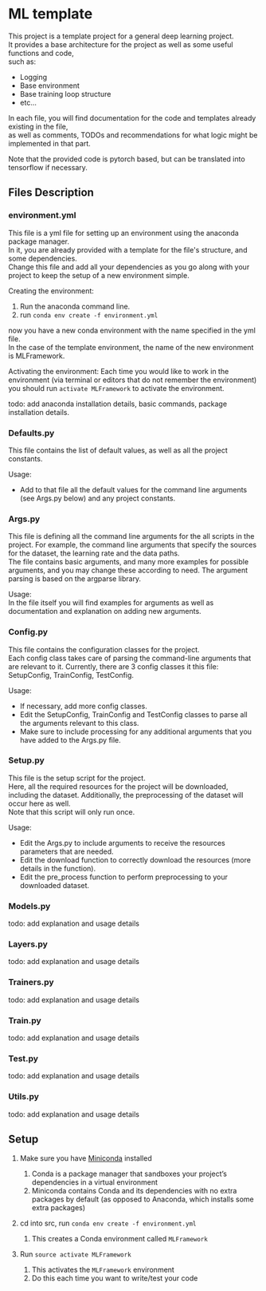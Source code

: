 # ML template
This project is a template project for a general deep learning project. <br>
It provides a base architecture for the project as well as some useful functions and code, <br>
such as:
- Logging
- Base environment
- Base training loop structure
- etc...

In each file, you will find documentation for the code and templates already existing in the file, <br>
as well as comments, TODOs and recommendations for what logic might be implemented in that part.

Note that the provided code is pytorch based, but can be translated into tensorflow if necessary.

## Files Description
### environment.yml
This file is a yml file for setting up an environment using the anaconda package manager.<br>
In it, you are already provided with a template for the file's structure, and some dependencies.<br>
Change this file and add all your dependencies as you go along with your project to keep the setup of a new 
environment simple.

Creating the environment:
1) Run the anaconda command line.
2) run `conda env create -f environment.yml`

now you have a new conda environment with the name specified in the yml file.<br>
In the case of the template environment, the name of the new environment is MLFramework. 

Activating the environment:
Each time you would like to work in the environment (via terminal or editors that do not remember the environment) 
you should run `activate MLFramework` to activate the environment.


todo: add anaconda installation details, basic commands, package installation details.

### Defaults.py
This file contains the list of default values, as well as all the project constants. <br>

Usage:<br>
- Add to that file all the default values for the command line arguments (see Args.py below) and any project constants.

### Args.py
This file is defining all the command line arguments for the all scripts in the project.
For example, the command line arguments that specify the sources for the dataset, the learning rate and the data 
paths. <br>
The file contains basic arguments, and many more examples for possible arguments, and you may change these according 
to need.
The argument parsing is based on the argparse library.

Usage: <br>
In the file itself you will find examples for arguments as well as documentation and explanation on adding new 
arguments.


### Config.py
This file contains the configuration classes for the project.<br>
Each config class takes care of parsing the command-line arguments that are relevant to it.
Currently, there are 3 config classes it this file: SetupConfig, TrainConfig, TestConfig.

Usage:
- If necessary, add more config classes.
- Edit the SetupConfig, TrainConfig and TestConfig classes to parse all the arguments relevant to this class.
- Make sure to include processing for any additional arguments that you have added to the Args.py file.

### Setup.py
This file is the setup script for the project. <br>
Here, all the required resources for the project will be downloaded, including the dataset.
Additionally, the preprocessing of the dataset will occur here as well.<br>
Note that this script will only run once.

Usage: <br>
- Edit the Args.py to include arguments to receive the resources parameters that are needed.
- Edit the download function to correctly download the resources (more details in the function).
- Edit the pre_process function to perform preprocessing to your downloaded dataset.


### Models.py
todo: add explanation and usage details

### Layers.py
todo: add explanation and usage details

### Trainers.py
todo: add explanation and usage details

### Train.py
todo: add explanation and usage details

### Test.py
todo: add explanation and usage details

### Utils.py
todo: add explanation and usage details


## Setup

1. Make sure you have [Miniconda](https://docs.conda.io/en/latest/miniconda.html) installed
    1. Conda is a package manager that sandboxes your project’s dependencies in a virtual environment
    2. Miniconda contains Conda and its dependencies with no extra packages by default (as opposed to Anaconda, which installs some extra packages)

2. cd into src, run `conda env create -f environment.yml`
    1. This creates a Conda environment called `MLFramework`

3. Run `source activate MLFramework`
    1. This activates the `MLFramework` environment
    2. Do this each time you want to write/test your code
<!--  
4. Run `python Setup.py`
    1. This downloads SQuAD 2.0 training and dev sets, as well as the GloVe 300-dimensional word vectors (840B)
    2. This also pre-processes the dataset for efficient data loading
    3. For a MacBook Pro on the Stanford network, `Setup.py` takes around 30 minutes total  

5. Browse the code in `Train.py`
    1. The `Train.py` script is the entry point for training a model. It reads command-line arguments, loads the SQuAD dataset, and trains a model.
    2. You may find it helpful to browse the arguments provided by the starter code. Either look directly at the `parser.add_argument` lines in the source code, or run `python Train.py -h`.
   -->
